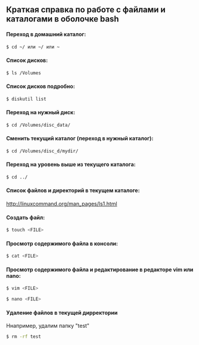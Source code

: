 ## Краткая справка по работе с файлами и каталогами в оболочке bash


#### Переход в домашний каталог:
```bash
$ cd ~/ или ~/ или ~
```

#### Список дисков:  
```bash
$ ls /Volumes
```
	
#### Список дисков подробно:
```bash
$ diskutil list
```
	
#### Переход на нужный диск:
```bash
$ cd /Volumes/disc_data/
```

#### Сменить текущий каталог (переход в нужный каталог):
```bash
$ cd /Volumes/disc_d/mydir/
```  
	
#### Переход на уровень выше из текущего каталога:
```bash
$ cd ../
```

#### Список файлов и директорий в текущем каталоге:
  http://linuxcommand.org/man_pages/ls1.html
  


#### Создать файл:
```bash
$ touch <FILE>
```
  
#### Просмотр содержимого файла в консоли:
```bash
$ cat <FILE>
```
  
#### Просмотр содержимого файла и редактирование в редакторе vim или nano:
```bash
$ vim <FILE>
``` 
```bash
$ nano <FILE> 
```

#### Удаление файлов в текущей дирректории  
Ннапример, удалим папку "test"
```bash
$ rm -rf test
```